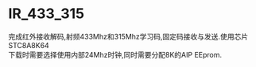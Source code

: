 # IR_433_315
完成红外接收解码,射频433Mhz和315Mhz学习码,固定码接收与发送.使用芯片STC8A8K64  
下载时需要选择使用内部24Mhz时钟,同时需要分配8K的AIP EEprom.
